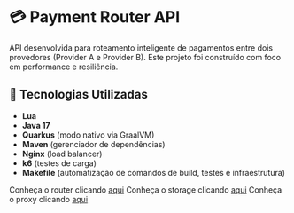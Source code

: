 # 💳 Payment Router API

API desenvolvida para roteamento inteligente de pagamentos entre dois provedores (Provider A e Provider B). 
Este projeto foi construído com foco em performance e resiliência.

## 🚀 Tecnologias Utilizadas

- **Lua**
- **Java 17**
- **Quarkus** (modo nativo via GraalVM)
- **Maven** (gerenciador de dependências)
- **Nginx** (load balancer)
- **k6** (testes de carga)
- **Makefile** (automatização de comandos de build, testes e infraestrutura)

Conheça o router clicando [aqui](https://github.com/Maxel-Uds/payment-router)
Conheça o storage clicando [aqui](https://github.com/Maxel-Uds/payment-storage)
Conheça o proxy clicando [aqui](https://github.com/Maxel-Uds/lua-nginx-loadbalancer)

